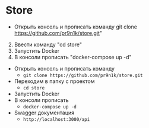 # Store

- Открыть консоль и прописать команду
  git clone https://github.com/pr9n1k/store.git"

2. Ввести команду "cd store"
3. Запустить Docker
4. В консоли прописать "docker-compose up -d"

- Открыть консоль и прописать команду
  - `git clone https://github.com/pr9n1k/store.git`
- Переходим в папку с проектом
  - `cd store`
- Запустить Docker
- В консоли прописать
  - `docker-compose up -d`
- Swagger документация
  - `http://localhost:3000/api`
